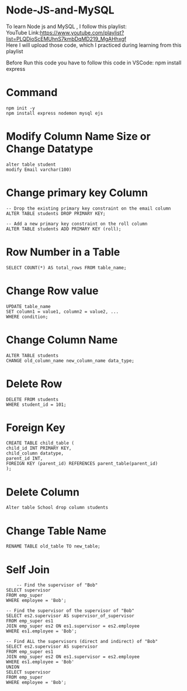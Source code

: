 # Node-JS-and-MySQL

To learn Node js and MySQL , I follow this playlist:<br>
YouTube Link:https://www.youtube.com/playlist?list=PLQDioScEMUhnS7kmbDqMD219_MgAHhxgf<br>
Here I will upload those code, which I practiced during learning from this playlist

Before Run this code you have to follow this code in VSCode:
npm install express
# Command
    npm init -y
    npm install express nodemon mysql ejs

# Modify Column Name Size or Change Datatype
    alter table student
    modify Email varchar(100)
# Change primary key Column
    -- Drop the existing primary key constraint on the email column
    ALTER TABLE students DROP PRIMARY KEY;

    -- Add a new primary key constraint on the roll column
    ALTER TABLE students ADD PRIMARY KEY (roll);
# Row Number in a Table
    SELECT COUNT(*) AS total_rows FROM table_name;
# Change Row value
    UPDATE table_name
    SET column1 = value1, column2 = value2, ...
    WHERE condition;
# Change Column Name
    ALTER TABLE students
    CHANGE old_column_name new_column_name data_type;
# Delete Row
    DELETE FROM students
    WHERE student_id = 101;
#  Foreign Key
    CREATE TABLE child_table (
    child_id INT PRIMARY KEY,
    child_column datatype,
    parent_id INT,
    FOREIGN KEY (parent_id) REFERENCES parent_table(parent_id)
    );
# Delete Column
    Alter table School drop column students
# Change Table Name
    RENAME TABLE old_table TO new_table;
# Self Join
```
    -- Find the supervisor of "Bob"
SELECT supervisor
FROM emp_super
WHERE employee = 'Bob';

-- Find the supervisor of the supervisor of "Bob"
SELECT es2.supervisor AS supervisor_of_supervisor
FROM emp_super es1
JOIN emp_super es2 ON es1.supervisor = es2.employee
WHERE es1.employee = 'Bob';

-- Find ALL the supervisors (direct and indirect) of "Bob"
SELECT es2.supervisor AS supervisor
FROM emp_super es1
JOIN emp_super es2 ON es1.supervisor = es2.employee
WHERE es1.employee = 'Bob'
UNION
SELECT supervisor
FROM emp_super
WHERE employee = 'Bob';

```
